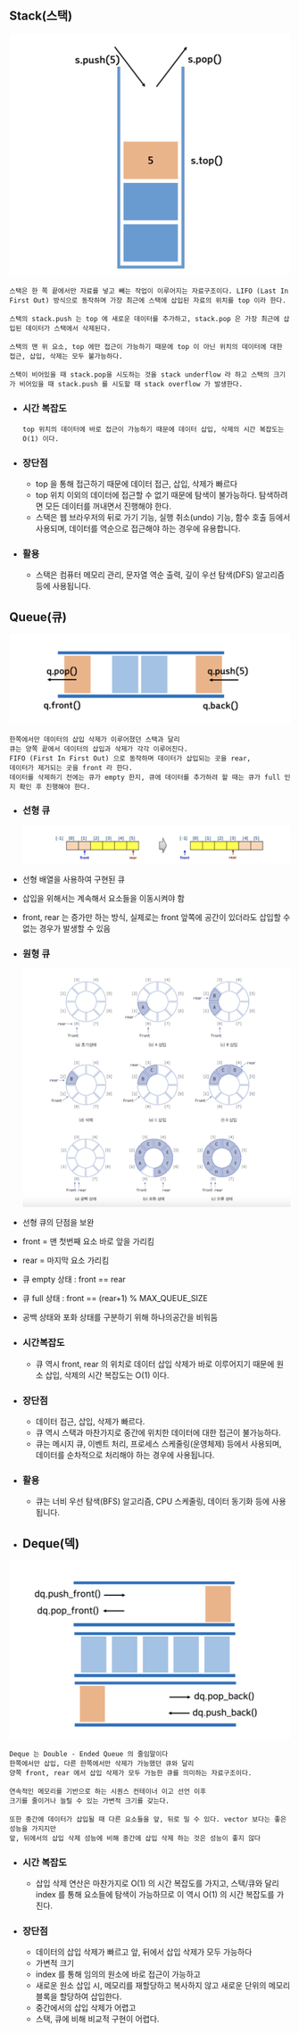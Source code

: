 ## Stack(스택)

![스택 자료구조 이미지](./doc_image/st_image.png)

```
스택은 한 쪽 끝에서만 자료를 넣고 빼는 작업이 이루어지는 자료구조이다. LIFO (Last In First Out) 방식으로 동작하며 가장 최근에 스택에 삽입된 자료의 위치를 top 이라 한다.

스택의 stack.push 는 top 에 새로운 데이터를 추가하고, stack.pop 은 가장 최근에 삽입된 데이터가 스택에서 삭제된다.

스택의 맨 위 요소, top 에만 접근이 가능하기 때문에 top 이 아닌 위치의 데이터에 대한 접근, 삽입, 삭제는 모두 불가능하다.

스택이 비어있을 때 stack.pop을 시도하는 것을 stack underflow 라 하고 스택의 크기가 비어있을 때 stack.push 를 시도할 때 stack overflow 가 발생한다.
```

- ### 시간 복잡도
  ```
  top 위치의 데이터에 바로 접근이 가능하기 때문에 데이터 삽입, 삭제의 시간 복잡도는 O(1) 이다.
  ```
- ### 장단점
  - top 을 통해 접근하기 때문에 데이터 접근, 삽입, 삭제가 빠르다
  - top 위치 이외의 데이터에 접근할 수 없기 때문에 탐색이 불가능하다. 탐색하려면 모든 데이터를 꺼내면서 진행해야 한다.
  - 스택은 웹 브라우저의 뒤로 가기 기능, 실행 취소(undo) 기능, 함수 호출 등에서 사용되며, 데이터를 역순으로 접근해야 하는 경우에 유용합니다.
- ### 활용
  - 스택은 컴퓨터 메모리 관리, 문자열 역순 출력, 깊이 우선 탐색(DFS) 알고리즘 등에 사용됩니다.

## Queue(큐)

![큐 이미지](./doc_image/q_image.png)

```
한쪽에서만 데이터의 삽입 삭제가 이루어졌던 스택과 달리
큐는 양쪽 끝에서 데이터의 삽입과 삭제가 각각 이루어진다.
FIFO (First In First Out) 으로 동작하며 데이터가 삽입되는 곳을 rear,
데이터가 제거되는 곳을 front 라 한다.
데이터를 삭제하기 전에는 큐가 empty 한지, 큐에 데이터를 추가하려 할 때는 큐가 full 인지 확인 후 진행해야 한다.
```

- ### 선형 큐
  ![선형 큐](./doc_image/Linearqueue_image.png)
- 선형 배열을 사용하여 구현된 큐
- 삽입을 위해서는 계속해서 요소들을 이동시켜야 함
- front, rear 는 증가만 하는 방식, 실제로는 front 앞쪽에 공간이 있더라도 삽입할 수 없는 경우가 발생할 수 있음

- ### 원형 큐
  ![Alt text](./doc_image/Circularqueue_image.png)
- 선형 큐의 단점을 보완
- front = 맨 첫번째 요소 바로 앞을 가리킴
- rear = 마지막 요소 가리킴
- 큐 empty 상태 : front == rear
- 큐 full 상태 : front == (rear+1) % MAX_QUEUE_SIZE
- 공백 상태와 포화 상태를 구분하기 위해 하나의공간을 비워둠

- ### 시간복잡도
  - 큐 역시 front, rear 의 위치로 데이터 삽입 삭제가 바로 이루어지기 때문에 원소 삽입, 삭제의 시간 복잡도는 O(1) 이다.
- ### 장단점
  - 데이터 접근, 삽입, 삭제가 빠르다.
  - 큐 역시 스택과 마찬가지로 중간에 위치한 데이터에 대한 접근이 불가능하다.
  - 큐는 메시지 큐, 이벤트 처리, 프로세스 스케줄링(운영체제) 등에서 사용되며, 데이터를 순차적으로 처리해야 하는 경우에 사용됩니다.
- ### 활용
  - 큐는 너비 우선 탐색(BFS) 알고리즘, CPU 스케줄링, 데이터 동기화 등에 사용됩니다.
- ## Deque(덱)

![덱](./doc_image/Deque_image.png)

```
Deque 는 Double - Ended Queue 의 줄임말이다
한쪽에서만 삽입, 다른 한쪽에서만 삭제가 가능했던 큐와 달리
양쪽 front, rear 에서 삽입 삭제가 모두 가능한 큐를 의미하는 자료구조이다.

연속적인 메모리를 기반으로 하는 시퀀스 컨테이너 이고 선언 이후
크기를 줄이거나 늘릴 수 있는 가변적 크기를 갖는다.

또한 중간에 데이터가 삽입될 때 다른 요소들을 앞, 뒤로 밀 수 있다. vector 보다는 좋은 성능을 가지지만
앞, 뒤에서의 삽입 삭제 성능에 비해 중간에 삽입 삭제 하는 것은 성능이 좋지 않다
```

- ### 시간 복잡도

  - 삽입 삭제 연산은 마찬가지로 O(1) 의 시간 복잡도를 가지고, 스택/큐와 달리 index 를 통해 요소들에 탐색이 가능하므로 이 역시 O(1) 의 시간 복잡도를 가진다.

- ### 장단점
  - 데이터의 삽입 삭제가 빠르고 앞, 뒤에서 삽입 삭제가 모두 가능하다
  - 가변적 크기
  - index 를 통해 임의의 원소에 바로 접근이 가능하고
  - 새로운 원소 삽입 시, 메모리를 재할당하고 복사하지 않고 새로운 단위의 메모리 블록을 할당하여 삽입한다.
  - 중간에서의 삽입 삭제가 어렵고
  - 스택, 큐에 비해 비교적 구현이 어렵다.
